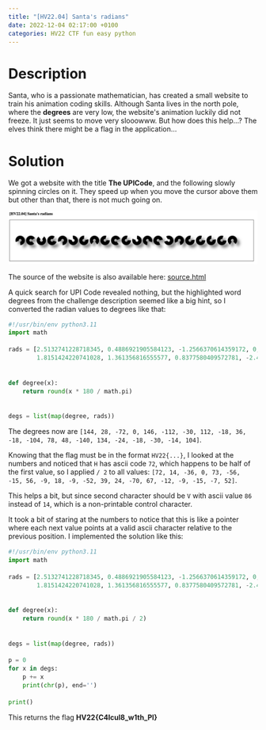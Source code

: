 ```yaml
---
title: "[HV22.04] Santa's radians"
date: 2022-12-04 02:17:00 +0100
categories: HV22 CTF fun easy python
---
```


# Description

Santa, who is a passionate mathematician, has created a small website to train his animation coding skills. Although Santa lives in the north pole, where the **degrees** are very low, the website's animation luckily did not freeze. It just seems to move very slooowww. But how does this help...? The elves think there might be a flag in the application...

# Solution

We got a website with the title **The UPICode**, and the following slowly spinning circles on it. They speed up when you move the cursor above them but other than that, there is not much going on.

![picture of the website showing spinning circles](/assets/hv22/hv22_04_website.png)

The source of the website is also available here: [source.html](/assets/hv22/hv22_04_source.html)

A quick search for UPI Code revealed nothing, but the highlighted word degrees from the challenge description seemed like a big hint, so I converted the radian values to degrees like that:

```python
#!/usr/bin/env python3.11
import math

rads = [2.5132741228718345, 0.4886921905584123, -1.2566370614359172, 0, 2.548180707911721, -1.9547687622336491, -0.5235987755982988, 1.9547687622336491, -0.3141592653589793, 0.6283185307179586, -0.3141592653589793, -
        1.8151424220741028, 1.361356816555577, 0.8377580409572781, -2.443460952792061, 2.3387411976724013, -0.41887902047863906, -0.3141592653589793, -0.5235987755982988, -0.24434609527920614, 1.8151424220741028]


def degree(x):
    return round(x * 180 / math.pi)


degs = list(map(degree, rads))
```

The degrees now are `[144, 28, -72, 0, 146, -112, -30, 112, -18, 36, -18, -104, 78, 48, -140, 134, -24, -18, -30, -14, 104]`.

Knowing that the flag must be in the format `HV22{...}`, I looked at the numbers and noticed that `H` has ascii code `72`, which happens to be half of the first value, so I applied `/ 2` to all values: `[72, 14, -36, 0, 73, -56, -15, 56, -9, 18, -9, -52, 39, 24, -70, 67, -12, -9, -15, -7, 52]`.

This helps a bit, but since second character should be `V` with ascii value `86` instead of `14`, which is a non-printable control character.

It took a bit of staring at the numbers to notice that this is like a pointer where each next value points at a valid ascii character relative to the previous position. I implemented the solution like this:

```python
#!/usr/bin/env python3.11
import math

rads = [2.5132741228718345, 0.4886921905584123, -1.2566370614359172, 0, 2.548180707911721, -1.9547687622336491, -0.5235987755982988, 1.9547687622336491, -0.3141592653589793, 0.6283185307179586, -0.3141592653589793, -
        1.8151424220741028, 1.361356816555577, 0.8377580409572781, -2.443460952792061, 2.3387411976724013, -0.41887902047863906, -0.3141592653589793, -0.5235987755982988, -0.24434609527920614, 1.8151424220741028]


def degree(x):
    return round(x * 180 / math.pi / 2)


degs = list(map(degree, rads))

p = 0
for x in degs:
    p += x
    print(chr(p), end='')

print()
```

This returns the flag **HV22{C4lcul8_w1th_PI}**
